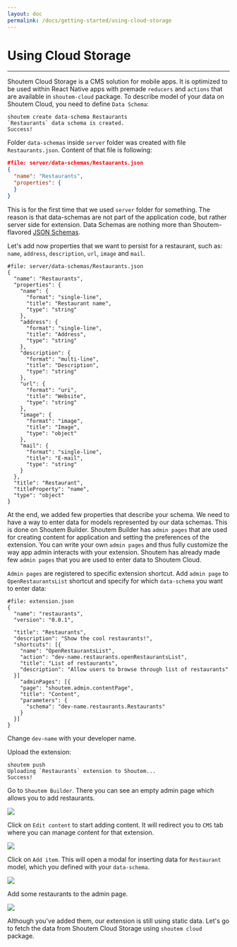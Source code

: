 ```yaml
---
layout: doc
permalink: /docs/getting-started/using-cloud-storage
---
```


# Using Cloud Storage
<hr />

Shoutem Cloud Storage is a CMS solution for mobile apps. It is optimized to be used within React Native apps with premade `reducers` and `actions` that are available in `shoutem-cloud` package. To describe model of your data on Shoutem Cloud, you need to define `Data Schema`:

```
shoutem create data-schema Restaurants
`Restaurants` data schema is created.
Success!
```

Folder `data-schemas` inside `server` folder was created with file `Restaurants.json`. Content of that file is following:

```JSON
#file: server/data-schemas/Restaurants.json
{
  "name": "Restaurants",
  "properties": {
  }
}
```

This is for the first time that we used `server` folder for something. The reason is that data-schemas are not part of the application code, but rather server side for extension. Data Schemas are nothing more than Shoutem-flavored [JSON Schemas](http://json-schema.org/).

Let's add now properties that we want to persist for a restaurant, such as: `name`, `address`, `description`, `url`, `image` and `mail`.

```JSON{4-,34}
#file: server/data-schemas/Restaurants.json
{
  "name": "Restaurants",
  "properties": {
    "name": {
      "format": "single-line",
      "title": "Restaurant name",
      "type": "string"
    },
    "address": {
      "format": "single-line",
      "title": "Address",
      "type": "string"
    },
    "description": {
      "format": "multi-line",
      "title": "Description",
      "type": "string"
    },
    "url": {
      "format": "uri",
      "title": "Website",
      "type": "string"
    },
    "image": {
      "format": "image",
      "title": "Image",
      "type": "object"
    },
    "mail": {
      "format": "single-line",
      "title": "E-mail",
      "type": "string"
    }
  },
  "title": "Restaurant",
  "titleProperty": "name",
  "type": "object"
}
```

At the end, we added few properties that describe your schema. We need to have a way to enter data for models represented by our data schemas. This is done on Shoutem Builder. Shoutem Builder has `admin pages` that are used for creating content for application and setting the preferences of the extension. You can write your own `admin pages` and thus fully customize the way app admin interacts with your extension. Shoutem has already made few `admin pages` that you are used to enter data to Shoutem Cloud.

`Admin pages` are registered to specific extension shortcut. Add `admin page` to `OpenRestaurantsList` shortcut and specify for which `data-schema` you want to enter data:

```JSON{13-19}
#file: extension.json
{
  "name": "restaurants",
  "version": "0.0.1",

  "title": "Restaurants",
  "description": "Show the cool restaurants!",
  "shortcuts": [{
    "name": "OpenRestaurantsList",
    "action": "dev-name.restaurants.openRestaurantsList",
    "title": "List of restaurants",
    "description": "Allow users to browse through list of restaurants"
  }]
    "adminPages": [{
    "page": "shoutem.admin.contentPage",
    "title": "Content",
    "parameters": {
      "schema": "dev-name.restaurants.Restaurants"
    }
  }]
}
```

Change `dev-name` with your developer name.

Upload the extension:

```
shoutem push
Uploading `Restaurants` extension to Shoutem...
Success!
```

Go to `Shoutem Builder`. There you can see an empty admin page which allows you to add restaurants.

<p class="image">
<img src='{{ site.baseurl }}/img/getting-started/empty-admin-page.png'/>
</p>

Click on `Edit content` to start adding content. It will redirect you to `CMS` tab where you can manage content for that extension.

<p class="image">
<img src='{{ site.baseurl }}/img/getting-started/empty-cms.png'/>
</p>

Click on `Add item`. This will open a modal for inserting data for `Restaurant` model, which you defined with your `data-schema`.

<p class="image">
<img src='{{ site.baseurl }}/img/getting-started/cms-modal.png'/>
</p>

Add some restaurants to the admin page.

<p class="image">
<img src='{{ site.baseurl }}/img/getting-started/full-cms.png'/>
</p>

Although you've added them, our extension is still using static data. Let's go to fetch the data from Shoutem Cloud Storage using `shoutem cloud` package.

